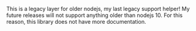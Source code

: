 This is a legacy layer for older nodejs, my last legacy support helper! My future releases will not support anything older than nodejs 10. 
For this reason, this library does not have more documentation. 



